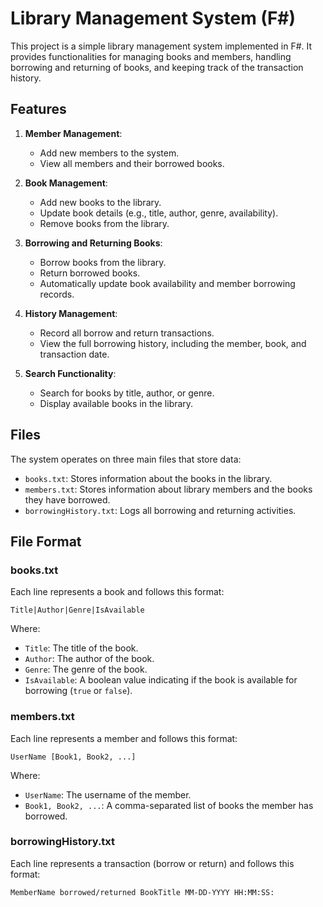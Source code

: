 # Library Management System (F#)

This project is a simple library management system implemented in F#. It provides functionalities for managing books and members, handling borrowing and returning of books, and keeping track of the transaction history.

## Features

1. **Member Management**: 
   - Add new members to the system.
   - View all members and their borrowed books.
   
2. **Book Management**: 
   - Add new books to the library.
   - Update book details (e.g., title, author, genre, availability).
   - Remove books from the library.
   
3. **Borrowing and Returning Books**: 
   - Borrow books from the library.
   - Return borrowed books.
   - Automatically update book availability and member borrowing records.
   
4. **History Management**: 
   - Record all borrow and return transactions.
   - View the full borrowing history, including the member, book, and transaction date.
   
5. **Search Functionality**: 
   - Search for books by title, author, or genre.
   - Display available books in the library.

## Files

The system operates on three main files that store data:

- `books.txt`: Stores information about the books in the library.
- `members.txt`: Stores information about library members and the books they have borrowed.
- `borrowingHistory.txt`: Logs all borrowing and returning activities.

## File Format

### books.txt
Each line represents a book and follows this format:
```
Title|Author|Genre|IsAvailable
```

Where:
- `Title`: The title of the book.
- `Author`: The author of the book.
- `Genre`: The genre of the book.
- `IsAvailable`: A boolean value indicating if the book is available for borrowing (`true` or `false`).

### members.txt
Each line represents a member and follows this format:
```
UserName [Book1, Book2, ...]
```
Where:
- `UserName`: The username of the member.
- `Book1, Book2, ...`: A comma-separated list of books the member has borrowed.

### borrowingHistory.txt
Each line represents a transaction (borrow or return) and follows this format:
```
MemberName borrowed/returned BookTitle MM-DD-YYYY HH:MM:SS:   
